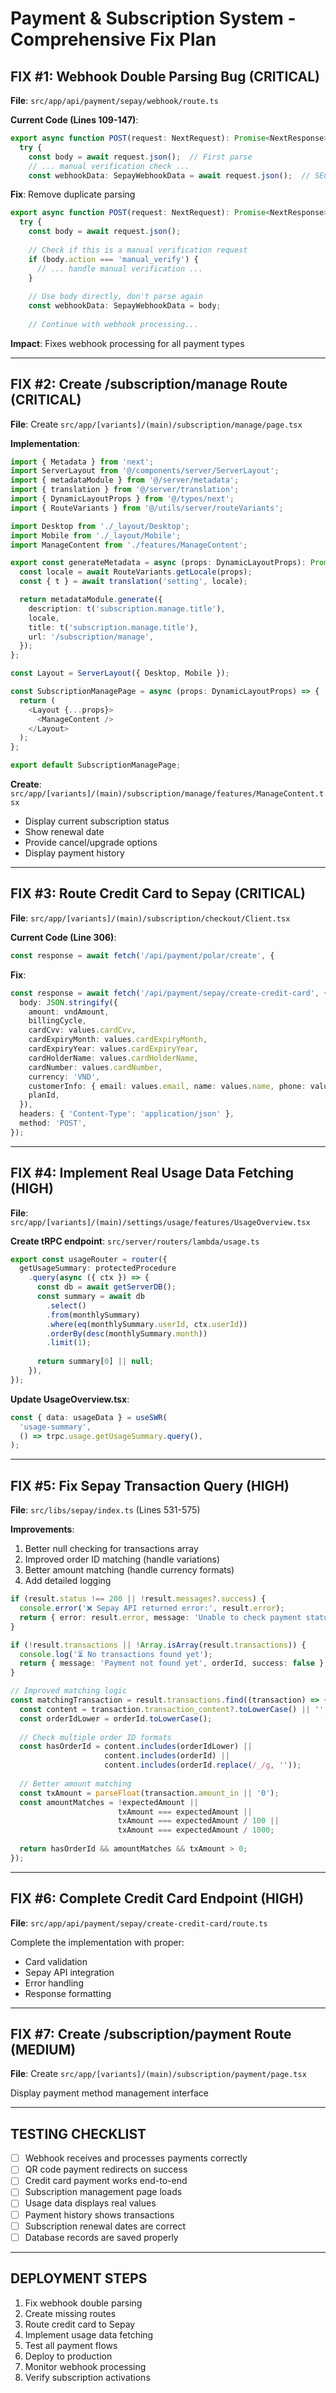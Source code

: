 # Payment & Subscription System - Comprehensive Fix Plan

## FIX #1: Webhook Double Parsing Bug (CRITICAL)

**File**: `src/app/api/payment/sepay/webhook/route.ts`

**Current Code (Lines 109-147)**:
```typescript
export async function POST(request: NextRequest): Promise<NextResponse> {
  try {
    const body = await request.json();  // First parse
    // ... manual verification check ...
    const webhookData: SepayWebhookData = await request.json();  // SECOND PARSE - FAILS!
```

**Fix**: Remove duplicate parsing
```typescript
export async function POST(request: NextRequest): Promise<NextResponse> {
  try {
    const body = await request.json();
    
    // Check if this is a manual verification request
    if (body.action === 'manual_verify') {
      // ... handle manual verification ...
    }
    
    // Use body directly, don't parse again
    const webhookData: SepayWebhookData = body;
    
    // Continue with webhook processing...
```

**Impact**: Fixes webhook processing for all payment types

---

## FIX #2: Create /subscription/manage Route (CRITICAL)

**File**: Create `src/app/[variants]/(main)/subscription/manage/page.tsx`

**Implementation**:
```typescript
import { Metadata } from 'next';
import ServerLayout from '@/components/server/ServerLayout';
import { metadataModule } from '@/server/metadata';
import { translation } from '@/server/translation';
import { DynamicLayoutProps } from '@/types/next';
import { RouteVariants } from '@/utils/server/routeVariants';

import Desktop from './_layout/Desktop';
import Mobile from './_layout/Mobile';
import ManageContent from './features/ManageContent';

export const generateMetadata = async (props: DynamicLayoutProps): Promise<Metadata> => {
  const locale = await RouteVariants.getLocale(props);
  const { t } = await translation('setting', locale);

  return metadataModule.generate({
    description: t('subscription.manage.title'),
    locale,
    title: t('subscription.manage.title'),
    url: '/subscription/manage',
  });
};

const Layout = ServerLayout({ Desktop, Mobile });

const SubscriptionManagePage = async (props: DynamicLayoutProps) => {
  return (
    <Layout {...props}>
      <ManageContent />
    </Layout>
  );
};

export default SubscriptionManagePage;
```

**Create**: `src/app/[variants]/(main)/subscription/manage/features/ManageContent.tsx`
- Display current subscription status
- Show renewal date
- Provide cancel/upgrade options
- Display payment history

---

## FIX #3: Route Credit Card to Sepay (CRITICAL)

**File**: `src/app/[variants]/(main)/subscription/checkout/Client.tsx`

**Current Code (Line 306)**:
```typescript
const response = await fetch('/api/payment/polar/create', {
```

**Fix**:
```typescript
const response = await fetch('/api/payment/sepay/create-credit-card', {
  body: JSON.stringify({
    amount: vndAmount,
    billingCycle,
    cardCvv: values.cardCvv,
    cardExpiryMonth: values.cardExpiryMonth,
    cardExpiryYear: values.cardExpiryYear,
    cardHolderName: values.cardHolderName,
    cardNumber: values.cardNumber,
    currency: 'VND',
    customerInfo: { email: values.email, name: values.name, phone: values.phone },
    planId,
  }),
  headers: { 'Content-Type': 'application/json' },
  method: 'POST',
});
```

---

## FIX #4: Implement Real Usage Data Fetching (HIGH)

**File**: `src/app/[variants]/(main)/settings/usage/features/UsageOverview.tsx`

**Create tRPC endpoint**: `src/server/routers/lambda/usage.ts`
```typescript
export const usageRouter = router({
  getUsageSummary: protectedProcedure
    .query(async ({ ctx }) => {
      const db = await getServerDB();
      const summary = await db
        .select()
        .from(monthlySummary)
        .where(eq(monthlySummary.userId, ctx.userId))
        .orderBy(desc(monthlySummary.month))
        .limit(1);
      
      return summary[0] || null;
    }),
});
```

**Update UsageOverview.tsx**:
```typescript
const { data: usageData } = useSWR(
  'usage-summary',
  () => trpc.usage.getUsageSummary.query(),
);
```

---

## FIX #5: Fix Sepay Transaction Query (HIGH)

**File**: `src/libs/sepay/index.ts` (Lines 531-575)

**Improvements**:
1. Better null checking for transactions array
2. Improved order ID matching (handle variations)
3. Better amount matching (handle currency formats)
4. Add detailed logging

```typescript
if (result.status !== 200 || !result.messages?.success) {
  console.error('❌ Sepay API returned error:', result.error);
  return { error: result.error, message: 'Unable to check payment status', orderId, success: false };
}

if (!result.transactions || !Array.isArray(result.transactions)) {
  console.log('⏳ No transactions found yet');
  return { message: 'Payment not found yet', orderId, success: false };
}

// Improved matching logic
const matchingTransaction = result.transactions.find((transaction) => {
  const content = transaction.transaction_content?.toLowerCase() || '';
  const orderIdLower = orderId.toLowerCase();
  
  // Check multiple order ID formats
  const hasOrderId = content.includes(orderIdLower) || 
                     content.includes(orderId) ||
                     content.includes(orderId.replace(/_/g, ''));
  
  // Better amount matching
  const txAmount = parseFloat(transaction.amount_in || '0');
  const amountMatches = !expectedAmount || 
                        txAmount === expectedAmount ||
                        txAmount === expectedAmount / 100 ||
                        txAmount === expectedAmount / 1000;
  
  return hasOrderId && amountMatches && txAmount > 0;
});
```

---

## FIX #6: Complete Credit Card Endpoint (HIGH)

**File**: `src/app/api/payment/sepay/create-credit-card/route.ts`

Complete the implementation with proper:
- Card validation
- Sepay API integration
- Error handling
- Response formatting

---

## FIX #7: Create /subscription/payment Route (MEDIUM)

**File**: Create `src/app/[variants]/(main)/subscription/payment/page.tsx`

Display payment method management interface

---

## TESTING CHECKLIST

- [ ] Webhook receives and processes payments correctly
- [ ] QR code payment redirects on success
- [ ] Credit card payment works end-to-end
- [ ] Subscription management page loads
- [ ] Usage data displays real values
- [ ] Payment history shows transactions
- [ ] Subscription renewal dates are correct
- [ ] Database records are saved properly

---

## DEPLOYMENT STEPS

1. Fix webhook double parsing
2. Create missing routes
3. Route credit card to Sepay
4. Implement usage data fetching
5. Test all payment flows
6. Deploy to production
7. Monitor webhook processing
8. Verify subscription activations

